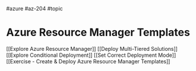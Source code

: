 #azure #az-204 #topic

# Azure Resource Manager Templates
[[Explore Azure Resource Manager]]
[[Deploy Multi-Tiered Solutions]]
[[Explore Conditional Deployment]]
[[Set Correct Deployment Mode]]
[[Exercise - Create & Deploy Azure Resource Manager Templates]]